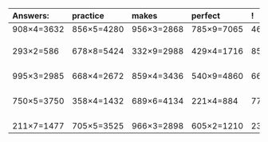 | Answers: | practice | makes | perfect | ! |
| :--- | :--- | :--- | :--- | :--- |
| 908×4=3632 | 856×5=4280 | 956×3=2868 | 785×9=7065 | 461×6=2766 | 
|   |   |   |   |   | 
|   |   |   |   |   | 
|   |   |   |   |   | 
| 293×2=586 | 678×8=5424 | 332×9=2988 | 429×4=1716 | 851×9=7659 | 
|   |   |   |   |   | 
|   |   |   |   |   | 
|   |   |   |   |   | 
|   |   |   |   |   | 
| 995×3=2985 | 668×4=2672 | 859×4=3436 | 540×9=4860 | 660×6=3960 | 
|   |   |   |   |   | 
|   |   |   |   |   | 
|   |   |   |   |   | 
|   |   |   |   |   | 
| 750×5=3750 | 358×4=1432 | 689×6=4134 | 221×4=884 | 779×7=5453 | 
|   |   |   |   |   | 
|   |   |   |   |   | 
|   |   |   |   |   | 
|   |   |   |   |   | 
| 211×7=1477 | 705×5=3525 | 966×3=2898 | 605×2=1210 | 234×5=1170 | 
